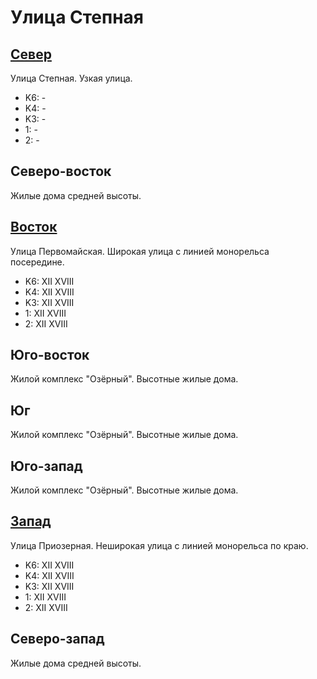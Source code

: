 # Улица Степная

## [Север](./10367087.md)

Улица Степная.
Узкая улица.

* K6:   -
* K4:   -
* K3:   -
* 1:    -
* 2:    -

## Северо-восток

Жилые дома средней высоты.

## [Восток](./10370090.md)

Улица Первомайская.
Широкая улица с линией монорельса посередине.

* K6:   XII XVIII
* K4:   XII XVIII
* K3:   XII XVIII
* 1:    XII XVIII
* 2:    XII XVIII

## Юго-восток

Жилой комплекс "Озёрный".
Высотные жилые дома.

## Юг

Жилой комплекс "Озёрный".
Высотные жилые дома.

## Юго-запад

Жилой комплекс "Озёрный".
Высотные жилые дома.

## [Запад](./10365090.md)

Улица Приозерная.
Неширокая улица с линией монорельса по краю.

* K6:   XII XVIII
* K4:   XII XVIII
* K3:   XII XVIII
* 1:    XII XVIII
* 2:    XII XVIII

## Северо-запад

Жилые дома средней высоты.
